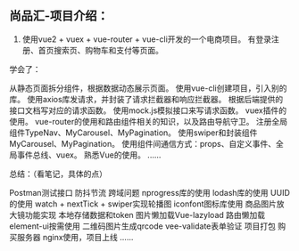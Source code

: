 ## 尚品汇-项目介绍：

1. 使用vue2 + vuex + vue-router + vue-cli开发的一个电商项目。
有登录注册、首页搜索页、购物车和支付等页面。


学会了：

从静态页面拆分组件，根据数据动态展示页面。
使用vue-cli创建项目，引入别的库。
使用axios库发请求，并封装了请求拦截器和响应拦截器。
根据后端提供的接口文档写对应的请求函数。
使用mock.js模拟接口来写请求函数。
vuex插件的使用。
vue-router的使用和路由组件相关的知识，以及路由导航守卫。
注册全局组件TypeNav、MyCarousel、MyPagination。
使用swiper和封装组件MyCarousel、MyPagination。
使用组件间通信方式：props、自定义事件、全局事件总线、vuex。
熟悉Vue的使用。
......


总结：（看笔记，具体的点）

Postman测试接口
防抖节流
跨域问题
nprogress库的使用
lodash库的使用
UUID的使用
watch + nextTick + swiper实现轮播图
iconfont图标库使用
商品图片放大镜功能实现
本地存储数据和token
图片懒加载Vue-lazyload
路由懒加载
element-ui按需使用
二维码图片生成qrcode
vee-validate表单验证
项目打包
购买服务器
nginx使用，项目上线
......
